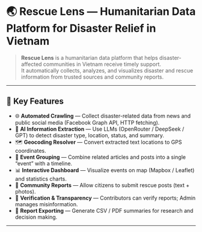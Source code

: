 # 🌏 Rescue Lens — Humanitarian Data Platform for Disaster Relief in Vietnam

> **Rescue Lens** is a humanitarian data platform that helps disaster-affected communities in Vietnam receive timely support.  
> It automatically collects, analyzes, and visualizes disaster and rescue information from trusted sources and community reports.

---

## 🚀 Key Features

- 🌐 **Automated Crawling** — Collect disaster-related data from news and public social media (Facebook Graph API, HTTP fetching).
- 🧠 **AI Information Extraction** — Use LLMs (OpenRouter / DeepSeek / GPT) to detect disaster type, location, status, and summary.
- 🗺️ **Geocoding Resolver** — Convert extracted text locations to GPS coordinates.
- 🧩 **Event Grouping** — Combine related articles and posts into a single “event” with a timeline.
- 📊 **Interactive Dashboard** — Visualize events on map (Mapbox / Leaflet) and statistics charts.
- 🫱 **Community Reports** — Allow citizens to submit rescue posts (text + photos).
- 🧾 **Verification & Transparency** — Contributors can verify reports; Admin manages misinformation.
- 📄 **Report Exporting** — Generate CSV / PDF summaries for research and decision making.

---
